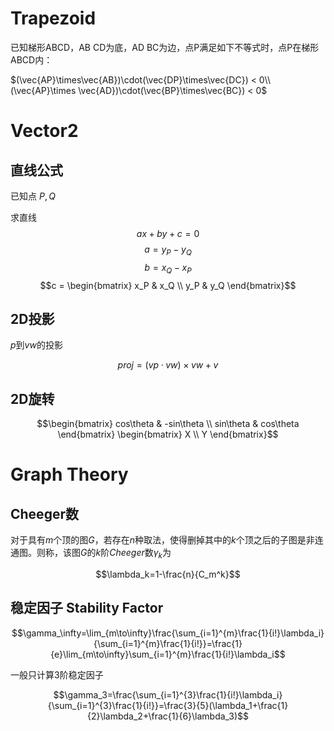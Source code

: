 # Trapezoid

已知梯形ABCD，AB CD为底，AD BC为边，点P满足如下不等式时，点P在梯形ABCD内：

$(\vec{AP}\times\vec{AB})\cdot(\vec{DP}\times\vec{DC}) < 0\\
(\vec{AP}\times \vec{AD})\cdot(\vec{BP}\times\vec{BC}) < 0$

# Vector2

## 直线公式

已知点 $P,Q$

求直线
$$ax + by + c = 0$$
$$a = y_P - y_Q$$
$$b = x_Q - x_P$$
$$c = \begin{bmatrix} x_P & x_Q \\
y_P & y_Q \end{bmatrix}$$

## 2D投影

$p$到$vw$的投影

$$proj = (vp · vw) × vw + v$$

## 2D旋转

$$\begin{bmatrix} cos\theta & -sin\theta \\
sin\theta & cos\theta \end{bmatrix}
\begin{bmatrix} X \\ Y \end{bmatrix}$$

# Graph Theory

## Cheeger数

对于具有$m$个顶的图$G$，若存在$n$种取法，使得删掉其中的$k$个顶之后的子图是非连通图。则称，该图$G$的$k$阶$Cheeger$数$\gamma_k$为

$$\lambda_k=1-\frac{n}{C_m^k}$$

## 稳定因子 Stability Factor

$$\gamma_\infty=\lim_{m\to\infty}\frac{\sum_{i=1}^{m}\frac{1}{i!}\lambda_i}{\sum_{i=1}^{m}\frac{1}{i!}}=\frac{1}{e}\lim_{m\to\infty}\sum_{i=1}^{m}\frac{1}{i!}\lambda_i$$

一般只计算3阶稳定因子

$$\gamma_3=\frac{\sum_{i=1}^{3}\frac{1}{i!}\lambda_i}{\sum_{i=1}^{3}\frac{1}{i!}}=\frac{3}{5}(\lambda_1+\frac{1}{2}\lambda_2+\frac{1}{6}\lambda_3)$$